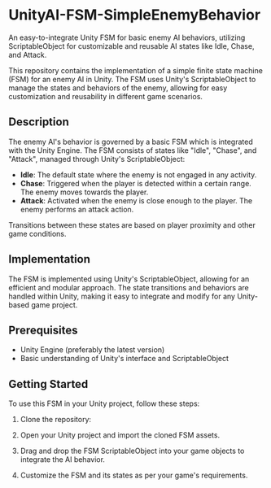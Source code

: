 # UnityAI-FSM-SimpleEnemyBehavior

An easy-to-integrate Unity FSM for basic enemy AI behaviors, utilizing ScriptableObject for customizable and reusable AI states like Idle, Chase, and Attack.

This repository contains the implementation of a simple finite state machine (FSM) for an enemy AI in Unity. The FSM uses Unity's ScriptableObject to manage the states and behaviors of the enemy, allowing for easy customization and reusability in different game scenarios.

## Description

The enemy AI's behavior is governed by a basic FSM which is integrated with the Unity Engine. The FSM consists of states like "Idle", "Chase", and "Attack", managed through Unity's ScriptableObject:

- **Idle**: The default state where the enemy is not engaged in any activity.
- **Chase**: Triggered when the player is detected within a certain range. The enemy moves towards the player.
- **Attack**: Activated when the enemy is close enough to the player. The enemy performs an attack action.

Transitions between these states are based on player proximity and other game conditions.

## Implementation

The FSM is implemented using Unity's ScriptableObject, allowing for an efficient and modular approach. The state transitions and behaviors are handled within Unity, making it easy to integrate and modify for any Unity-based game project.

## Prerequisites

- Unity Engine (preferably the latest version)
- Basic understanding of Unity's interface and ScriptableObject

## Getting Started

To use this FSM in your Unity project, follow these steps:

1. Clone the repository:

2. Open your Unity project and import the cloned FSM assets.

3. Drag and drop the FSM ScriptableObject into your game objects to integrate the AI behavior.

4. Customize the FSM and its states as per your game's requirements.
